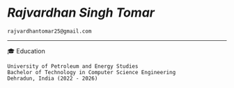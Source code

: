 # _Rajvardhan Singh Tomar_
```
rajvardhantomar25@gmail.com
```
---
🎓 Education
```
University of Petroleum and Energy Studies
Bachelor of Technology in Computer Science Engineering
Dehradun, India (2022 - 2026)
```
